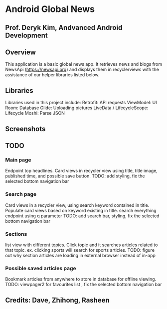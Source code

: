 # Android Global News
## Prof. Deryk Kim, Andvanced Android Development

## Overview
This application is a basic global news app. It retrieves news and blogs from NewsApi (https://newsapi.org)
and displays them in recyclerviews with the assistance of our helper libraries listed below. 

## Libraries
Libraries used in this project include: 
Retrofit: API requests 
ViewModel: UI
Room: Database
Glide: Uploading pictures
LiveData / LifecycleScope: Lifecycle
Moshi: Parse JSON

## Screenshots



## TODO

### Main page
Endpoint top headlines. Card views in recycler view using title, title image,
published time, and possible save button.
TODO: add styling,  fix the selected bottom navigation bar

### Search page
Card views in a recycler view, using search keyword contained in title.
Populate card views based on keyword existing in title. search everything endpoint using q parameter
TODO: add search bar, styling, fix the selected bottom navigation bar

### Sections
list view with different topics. Click topic and it searches articles related 
to that topic. ex. clicking sports will search for sports articles.
TODO: figure out why section articles are loading in external browser instead of in-app

### Possible saved articles page
Bookmark articles from anywhere to store in database for offline
viewing.
TODO: viewpager2 for favourites list , fix the selected bottom navigation bar

## Credits: Dave, Zhihong, Rasheen